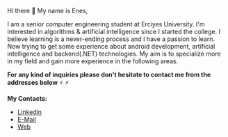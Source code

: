 Hi there 👋
My name is Enes,

I am a senior computer engineering student at Erciyes University. I'm interested in algorithms & artificial intelligence since I started the college. I believe learning is a never-ending process and I have a passion to learn. Now trying to get some experience about android development, artificial intelligence and backend(.NET) technologies. My aim is to specialize more in my field and gain more experience in the following areas.


**For any kind of inquiries please don't hesitate to contact me from the addresses below**
⚡
⚡

****My Contacts:****
- [Linkedin](https://www.linkedin.com/in/enesgunumdogdu/)
- [E-Mail](mailto:enesgunumdogdu0@gmail.com)
- [Web](https://www.enesgunumdogdu.com.tr)
